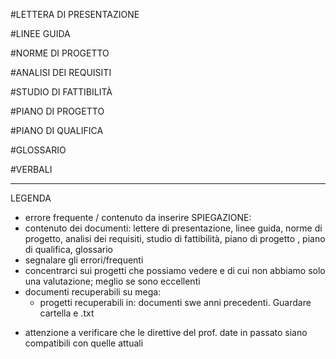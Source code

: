 #LETTERA DI PRESENTAZIONE

#LINEE GUIDA

#NORME DI PROGETTO

#ANALISI DEI REQUISITI

#STUDIO DI FATTIBILITÀ

#PIANO DI PROGETTO

#PIANO DI QUALIFICA

#GLOSSARIO

#VERBALI

---

LEGENDA
* errore frequente / contenuto da inserire
SPIEGAZIONE:
* contenuto dei documenti: lettere di presentazione, linee guida, norme di progetto, analisi dei requisiti, studio di fattibilità, piano di progetto , piano di qualifica, glossario
* segnalare gli errori/frequenti
* concentrarci sui progetti che possiamo vedere e di cui non abbiamo solo una valutazione; meglio se sono eccellenti
* documenti recuperabili su mega:
	- progetti recuperabili in: documenti swe anni precedenti. Guardare cartella e .txt
- attenzione a verificare che le direttive del prof. date in passato siano compatibili con quelle attuali